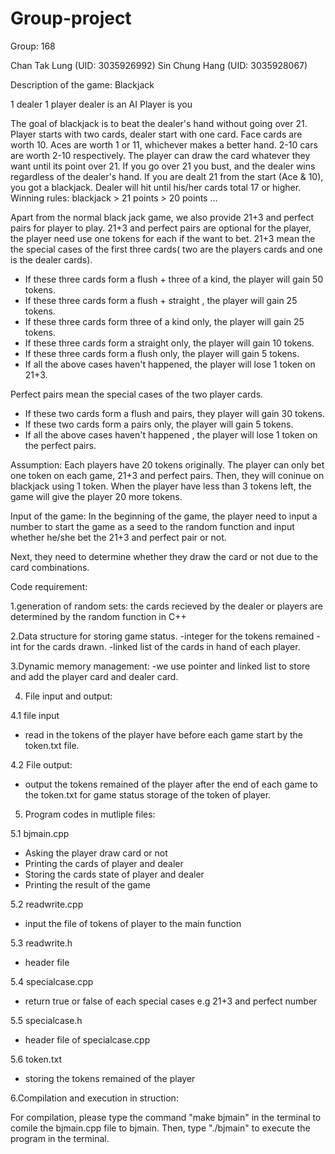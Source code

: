 # Group-project

Group: 168

Chan Tak Lung (UID: 3035926992)
Sin Chung Hang (UID: 3035928067)

Description of the game: Blackjack

1 dealer 1 player
dealer is an AI
Player is you

The goal of blackjack is to beat the dealer's hand without going over 21.
Player starts with two cards, dealer start with one card.
Face cards are worth 10. Aces are worth 1 or 11, whichever makes a better hand. 2-10 cars are worth 2-10 respectively.
The player can draw the card whatever they want until its point over 21.
If you go over 21 you bust, and the dealer wins regardless of the dealer's hand.
If you are dealt 21 from the start (Ace & 10), you got a blackjack.
Dealer will hit until his/her cards total 17 or higher.
Winning rules: blackjack > 21 points > 20 points ...

Apart from the normal black jack game, we also provide 21+3 and perfect pairs for player to play.
21+3 and perfect pairs are optional for the player, the player need use one tokens for each if the want to bet.
21+3 mean the the special cases of the first three cards( two are the players cards and one is the dealer cards).
- If these three cards form a flush + three of a kind, the player will gain 50 tokens.
- If these three cards form a flush + straight , the player will gain 25 tokens.
- If these three cards form three of a kind only, the player will gain 25 tokens.
- If these three cards form a straight only, the player will gain 10 tokens.
- If these three cards form a flush only, the player will gain 5 tokens.
- If all the above cases haven't happened, the player will lose 1 token on 21+3.

Perfect pairs mean the special cases of the two player cards.
- If these two cards form a flush and pairs, they player will gain 30 tokens.
- If these two cards form a pairs only, the player will gain 5 tokens.
- If all the above cases haven't happened , the player will lose 1 token on the perfect pairs.

Assumption:
Each players have 20 tokens originally. The player can only bet one token on each game, 21+3 and perfect pairs. Then, they will coninue on blackjack using 1 token. When the player have less than 3 tokens left, the game will give the player 20 more tokens.

Input of the game:
In the beginning of the game, the player need to input a number to start the game as a seed to the random function and input whether he/she bet the 21+3 and perfect pair or not. 

Next, they need to determine whether they draw the card or not due to the card combinations.


Code requirement:

1.generation of random sets: the cards recieved by the dealer or players are determined by the random function in C++

2.Data structure for storing game status.
-integer for the tokens remained 
-int for the cards drawn. 
-linked list of the cards in hand of each player.
  
3.Dynamic memory management: 
-we use pointer and linked list to store and add the player card and dealer card.
  
4. File input and output:

4.1 file input
- read in the tokens of the player have before each game start by the token.txt file.
 
4.2 File output:
- output the tokens remained of the player after the end of each game to the token.txt for game status storage of the token of player.
    
5. Program codes in mutliple files:

5.1 bjmain.cpp
- Asking the player draw card or not
- Printing the cards of player and dealer
- Storing the cards state of player and dealer
- Printing the result of the game

5.2 readwrite.cpp
- input the file of tokens of player to the main function 

5.3 readwrite.h
- header file

5.4 specialcase.cpp
- return true or false of each special cases e.g 21+3 and perfect number

5.5 specialcase.h
- header file of specialcase.cpp

5.6 token.txt
- storing the tokens remained of the player

6.Compilation and execution in struction:

For compilation, please type the command "make bjmain" in the terminal to comile the bjmain.cpp file to bjmain. Then, type "./bjmain" to execute the program in the terminal.
